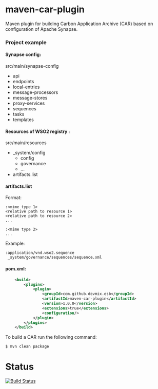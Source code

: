 # maven-car-plugin

Maven plugin for building Carbon Application Archive (CAR) based on configuration of Apache Synapse.

### Project example

#### Synapse config:

 src/main/synapse-config
 * api
 * endpoints
 * local-entries
 * message-processors
 * message-stores
 * proxy-services
 * sequences
 * tasks
 * templates
 
#### Resources of WSO2 registry :

 src/main/resources
 * _system/config
   * config
   * governance
   * ...
 * artifacts.list


#### artifacts.list

Format:

```
:<mime type 1>
<relative path to resource 1>
<relative path to resource 2>
...

:<mime type 2>
...
```

Example:
```
:application/vnd.wso2.sequence
 _system/governance/sequences/sequence.xml
```

#### pom.xml:

```xml
    <build>
        <plugins>
            <plugin>
                <groupId>com.github.devmix.esb</groupId>
                <artifactId>maven-car-plugin</artifactId>
                <version>1.0.0</version>
                <extensions>true</extensions>
                <configuration/>
            </plugin>
        </plugins>
    </build>
```

To build a CAR run the following command:

`$ mvn clean package`

# Status

[![Build Status](https://travis-ci.org/devmix/maven-car-plugin.svg?branch=master)](https://travis-ci.org/devmix/maven-car-plugin)